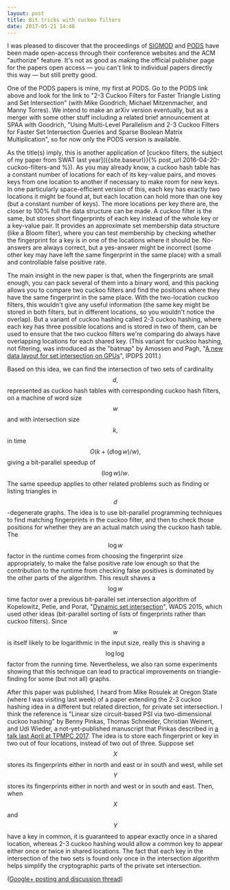 ```yaml
---
layout: post
title: Bit tricks with cuckoo filters
date: 2017-05-21 14:48
---
```

I was pleased to discover that the proceedings of [SIGMOD](http://sigmod2017.org/sigmod-accepted-papers/) and [PODS](http://sigmod2017.org/pods-accepted-papers/) have been made open-access through their conference websites and the ACM "authorize" feature. It's not as good as making the official publisher page for the papers open access — you can't link to individual papers directly this way — but still pretty good.

One of the PODS papers is mine, my first at PODS. Go to the PODS link above and look for the link to "2-3 Cuckoo Filters for Faster Triangle Listing and Set Intersection" (with Mike Goodrich, Michael Mitzenmacher, and Manny Torres). We intend to make an arXiv version eventually, but as a merger with some other stuff including a related brief announcement at SPAA with Goodrich, "Using Multi-Level Parallelism and 2-3 Cuckoo Filters for Faster Set Intersection Queries and Sparse Boolean Matrix Multiplication", so for now only the PODS version is available.

As the title(s) imply, this is another application of [cuckoo filters, the subject of my paper from SWAT last year]({{site.baseurl}}{% post_url 2016-04-20-cuckoo-filters-and %}). As you may already know, a cuckoo hash table has a constant number of locations for each of its key-value pairs, and moves keys from one location to another if necessary to make room for new keys. In one particularly space-efficient version of this, each key has exactly two locations it might be found at, but each location can hold more than one key (but a constant number of keys). The more locations per key there are, the closer to 100% full the data structure can be made. A cuckoo filter is the same, but stores short fingerprints of each key instead of the whole key or a key-value pair. It provides an approximate set membership data structure (like a Bloom filter), where you can test membership by checking whether the fingerprint for a key is in one of the locations where it should be. No-answers are always correct, but a yes-answer might be incorrect (some other key may have left the same fingerprint in the same place) with a small and controllable false positive rate.

The main insight in the new paper is that, when the fingerprints are small enough, you can pack several of them into a binary word, and this packing allows you to compare two cuckoo filters and find the positions where they have the same fingerprint in the same place. With the two-location cuckoo filters, this wouldn't give any useful information (the same key might be stored in both filters, but in different locations, so you wouldn't notice the overlap). But a variant of cuckoo hashing called 2-3 cuckoo hashing, where each key has three possible locations and is stored in two of them, can be used to ensure that the two cuckoo filters we're comparing do always have overlapping locations for each shared key. (This variant for cuckoo hashing, not filtering, was introduced as the "batmap" by Amossen and Pagh, "[A new data layout for set intersection on GPUs](https://arxiv.org/abs/1102.1003)", IPDPS 2011.)

Based on this idea, we can find the intersection of two sets of cardinality $$d,$$ represented as cuckoo hash tables with corresponding cuckoo hash filters, on a machine of word size $$w$$ and with intersection size $$k,$$ in time $$O(k+(d\log w)/w),$$ giving a bit-parallel speedup of $$(\log w)/w.$$
The same speedup applies to other related problems such as finding or listing triangles in $$d$$-degenerate graphs. The idea is to use bit-parallel programming techniques to find matching fingerprints in the cuckoo filter, and then to check those positions for whether they are an actual match using the cuckoo hash table. The $$\log w$$ factor in the runtime comes from choosing the fingerprint size appropriately, to make the false positive rate low enough so that the contribution to the runtime from checking false positives is dominated by the other parts of the algorithm. This result shaves a $$\log w$$ time factor over a previous bit-parallel set intersection algorithm of Kopelowitz, Petie, and Porat, "[Dynamic set intersection](https://arxiv.org/abs/1407.6755)", WADS 2015, which used other ideas (bit-parallel sorting of lists of fingerprints rather than cuckoo filters). Since $$w$$ is itself likely to be logarithmic in the input size, really this is shaving a $$\log\log$$ factor from the running time. Nevertheless, we also ran some experiments showing that this technique can lead to practical improvements on triangle-finding for some (but not all) graphs.

After this paper was published, I heard from Mike Rosulek at Oregon State (where I was visiting last week) of a paper extending the 2-3 cuckoo hashing idea in a different but related direction, for private set intersection. I think the reference is "Linear size circuit-based PSI via two-dimensional cuckoo hashing" by Benny Pinkas, Thomas Schneider, Christian Weinert, and Udi Wieder, a not-yet-published manuscript that Pinkas described in [a talk last April at TPMPC 2017](http://www.cs.bris.ac.uk/Research/CryptographySecurity/TPMPC/Slides2017/BennyPinkas.pdf). The idea is to store each fingerprint or key in two out of four locations, instead of two out of three. Suppose set $$X$$ stores its fingerprints either in north and east or in south and west, while set $$Y$$ stores its fingerprints either in north and west or in south and east. Then, when $$X$$ and $$Y$$ have a key in common, it is guaranteed to appear exactly once in a shared location, whereas 2-3 cuckoo hashing would allow a common key to appear either once or twice in shared locations. The fact that each key in the intersection of the two sets is found only once in the intersection algorithm helps simplify the cryptographic parts of the private set intersection.

([Google+ posting and discussion thread](https://plus.google.com/100003628603413742554/posts/7CB7KYvRsxj))